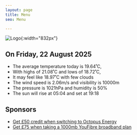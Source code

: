 ```yaml
---
layout: page
title: Menu
seo: Menu

---
```


![Logo](/images/logo.jpg){:width="832px"}

<!-- weather_marker starts -->
## On Friday, 22 August 2025

- The average temperature today is 19.64˚C,
- With highs of 21.08˚C and lows of 18.72˚C,
- It may feel like 18.97˚C with few clouds
- The wind speed is 2.06m/s and visibility is 10000m
- The pressure is 1021hPa and humidity is 50%
- The sun will rise at 05:04 and set at 19:18

<!-- weather_marker ends -->

## Sponsors

- [Get £50 credit when switching to Octopus Energy](https://bit.ly/3oD1nnS)
- [Get £75 when taking a 1000mb YouFibre broadband plan](https://aklam.io/91zWhU?)
